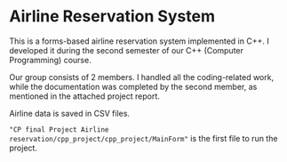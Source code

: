 <h1>Airline Reservation System</h1>
<p>This is a forms-based airline reservation system implemented in C++. I developed it during the second semester of our C++ (Computer Programming) course.</p>
<p>Our group consists of 2 members. I handled all the coding-related work, while the documentation was completed by the second member, as mentioned in the attached project report.</p>
<p>Airline data is saved in CSV files.</p>
<p><code>"CP final Project Airline reservation/cpp_project/cpp_project/MainForm"</code> is the first file to run the project.</p>
